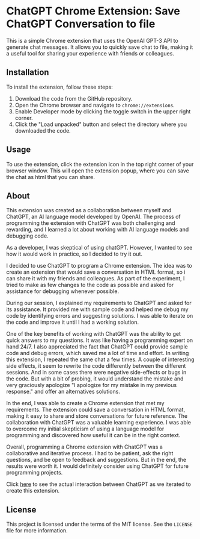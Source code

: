 # ChatGPT Chrome Extension:  Save ChatGPT Conversation to file

This is a simple Chrome extension that uses the OpenAI GPT-3 API to generate chat messages. It allows you to quickly save chat to file, making it a useful tool for sharing your experience with friends or colleagues.

## Installation

To install the extension, follow these steps:

1. Download the code from the GitHub repository.
2. Open the Chrome browser and navigate to `chrome://extensions`.
3. Enable Developer mode by clicking the toggle switch in the upper right corner.
4. Click the "Load unpacked" button and select the directory where you downloaded the code.

## Usage

To use the extension, click the extension icon in the top right corner of your browser window. This will open the extension popup, where you can save the chat as html that you can share. 

## About

This extension was created as a collaboration between myself and ChatGPT, an AI language model developed by OpenAI. The process of programming the extension with ChatGPT was both challenging and rewarding, and I learned a lot about working with AI language models and debugging code.

As a developer, I was skeptical of using chatGPT. However, I wanted to see how it would work in practice, so I decided to try it out. 

I decided to use ChatGPT to program a Chrome extension. The idea was to create an extension that would save a conversation in HTML format, so i can share it with my friends and colleagues. As part of the experiment, I tried to make as few changes to the code as possible and asked for assistance for debugging whenever possible. 

During our session, I explained my requirements to ChatGPT and asked for its assistance. It provided me with sample code and helped me debug my code by identifying errors and suggesting solutions. I was able to iterate on the code and improve it until I had a working solution.

One of the key benefits of working with ChatGPT was the ability to get quick answers to my questions. It was like having a programming expert on hand 24/7. I also appreciated the fact that ChatGPT could provide sample code and debug errors, which saved me a lot of time and effort. In writing this extension, I repeated the same chat a few times. A couple of interesting side effects, it seem to rewrite the code differently between the different sessions. And in some cases there were negative side-effects or bugs in the code. But with a bit of probing, it would understand the mistake and very graciously apologize "I apologize for my mistake in my previous response." and offer an alternatives solutions. 

In the end, I was able to create a Chrome extension that met my requirements. The extension could save a conversation in HTML format, making it easy to share and store conversations for future reference. The collaboration with ChatGPT was a valuable learning experience. I was able to overcome my initial skepticism of using a language model for programming and discovered how useful it can be in the right context.

Overall, programming a Chrome extension with ChatGPT was a collaborative and iterative process. I had to be patient, ask the right questions, and be open to feedback and suggestions. But in the end, the results were worth it. I would definitely consider using ChatGPT for future programming projects.

Click [here](theChat.html) to see the actual interaction between ChatGPT as we iterated to create this extension. 

## License

This project is licensed under the terms of the MIT license. See the `LICENSE` file for more information.
